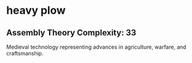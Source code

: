 # heavy plow

## Assembly Theory Complexity: 33
Medieval technology representing advances in agriculture, warfare, and craftsmanship.
